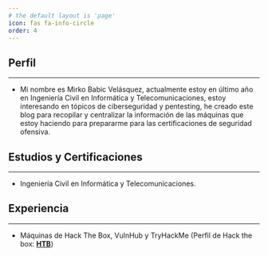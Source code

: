 ```yaml
---
# the default layout is 'page'
icon: fas fa-info-circle
order: 4
---
```


## Perfil

---------

- Mi nombre es Mirko Babic Velásquez, actualmente estoy en último año en Ingeniería Civil en Informática y Telecomunicaciones, estoy interesando en tópicos de ciberseguridad y pentesting, he creado este blog para recopilar y centralizar la información de las máquinas que estoy haciendo para prepararme para las certificaciones de seguridad ofensiva.

## Estudios y Certificaciones

---------

- Ingeniería Civil en Informática y Telecomunicaciones.

## Experiencia

---------

- Máquinas de Hack The Box, VulnHub y TryHackMe (Perfil de Hack the box: [**HTB**](https://app.hackthebox.com/profile/814715))
